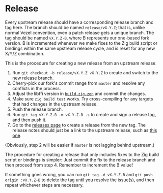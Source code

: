 # Release

Every upstream release should have a corresponding release branch and tag here.
The branch should be named `release/vX.Y.Z`; that is, unlike normal Vezel
convention, even a patch release gets a unique branch. The tag should be named
`vX.Y.Z-B`, where B represents our one-based fork version. B is incremented
whenever we make fixes to the Zig build script or bindings within the same
upstream release cycle, and is reset for any new X/Y/Z combination.

This is the procedure for creating a new release from an upstream release:

1. Run `git checkout -b release/vX.Y.Z vX.Y.Z` to create and switch to the new
   release branch.
2. Cherry-pick our fork's commit range from `master` and resolve any conflicts
   in the process.
3. Adjust the libffi version in [`build.zig.zon`](build.zig.zon) and commit the
   changes.
4. Make sure `zig build test` works. Try cross-compiling for any targets that
   had changes in the upstream release.
5. Push the release branch.
6. Run `git tag vX.Y.Z-B -m vX.Y.Z-B -s` to create and sign a release tag, and
   then push it.
7. Go to the [releases page](https://github.com/vezel-dev/libffi/releases) to
   create a release from the new tag. The release notes should just be a link to
   the upstream release, such as
   [this one](https://github.com/libffi/libffi/releases/tag/v3.4.6).

(Obviously, step 2 will be easier if `master` is not lagging behind upstream.)

The procedure for creating a release that only includes fixes to the Zig build
script or bindings is simpler: Just commit the fix to the release branch and
then proceed from step 4. Remember to increment the B value!

If something goes wrong, you can run `git tag -d vX.Y.Z-B` and
`git push origin :vX.Y.Z-B` to delete the tag until you resolve the issue(s),
and then repeat whichever steps are necessary.
